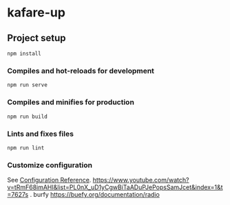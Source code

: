 # kafare-up

## Project setup
```
npm install
```

### Compiles and hot-reloads for development
```
npm run serve
```

### Compiles and minifies for production
```
npm run build
```

### Lints and fixes files
```
npm run lint
```

### Customize configuration
See [Configuration Reference](https://cli.vuejs.org/config/).
https://www.youtube.com/watch?v=tRmF68imAHI&list=PL0nX_uD1yCgwBiTaADuPJePopsSamJcet&index=1&t=7627s . burfy https://buefy.org/documentation/radio
